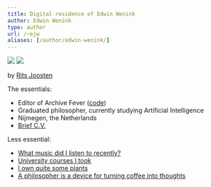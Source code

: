 ```yaml
---
title: Digital residence of Edwin Wenink
author: Edwin Wenink
type: author
url: /~ejw
aliases: [/author/edwin-wenink/]
---
```


<div class="author-portret">
<a href="https://www.ritsjoosten.nl">
<img src="../../images/portret_smooth.jpg" id="display_normal"></a>
<img src="../../images/portret_zwart.gif" id="display_dark"></a>

by <a href="https://www.ritsjoosten.nl">Rits Joosten </a>
</div>

The essentials:

- Editor of Archive Fever (<a href="https://github.com/EdwinWenink/personal_website">code</a>)
- Graduated philosopher, currently studying Artificial Intelligence
- Nijmegen, the Netherlands
- [Brief C.V.](https://raw.githubusercontent.com/EdwinWenink/cv/main/cv.pdf)

Less essential:

- [What music did I listen to recently?]({{<baseurl>}}etc/music/)
- [University courses I took]({{<baseurl>}}etc/courses/)
- [I own quite some plants]({{<baseurl>}}etc/plants/)
- [A philosopher is a device for turning coffee into thoughts]({{<baseurl>}}etc/coffee/)


<!--
Not aligned with a school of thought.

I've spend quite some time on 

deconstruction... etc.

Deconstruction is not incompatible with a desire for truth;
it's just that this desire will be more tragic.
We experience the inevitability of the strive and impossibility of what we strive for all at once.

in fact, I find that the more honest metaphysician will likely experience a deconstruction of sorts.
In the very attempt to capture 


love truth so hard you have to sacrifice your own hopes for it, in the name of truth

Even in the most beautifully built cathedral there will be cracks in the walls that show lines of flight.
They open up onto an exteriority that has been purposefully kept outside of the walls in order to maintain its integrity.
A classic metaphysician is trying to build a conception of the real like such a cathedral. 
The higher beings reside in the towers, the lower beings grovel in the basement.

Deconstruction is something that almost happens by itself.
If you leave the cathedral to itself, more cracks will show and vines from the wilderness outside will start to creep up and enter through them.
Deconstruction is not entirely unlike entropy, but it's not simply an exercise of applying chaotic force as well.
The deconstructive thinker rather comes along, looks at the neatly structured reality of the cathedral interior, realizes it's been built on the negative space of the outside, and then points out that the outside (which was included in thought only as the "not inside" the cathedral) was already inside all along; and in fact, the cathedral could not have been built without it.
We can guard 

Deconstruction does not point to this instability as a construction error (this would be perfectly fine as a metaphysician response: "We can do better. Let's fix the building!"), but as an inevitability in the project of construction itself.
Deconstruction as a style of thought does not say "Let chaos take over! Everything is relative! Truth is a lie, we should destroy it!" etc.
It indeed is an subversive act against the pretenses of cathedral-builders and the interiority and supposed self-sameness of their conception of reality;
yet we can still perfectly fine enjoy the beauty of the cathedral. 
It's just that everything has become more fragile, contingent, less simple. 
But there's beauty in contingency. 
We'll take our chances.


the best works of Derrida makes me experience this; his more derivative work (derivative of his own more original works, mostly) feel like indeed he is applying a trick, more lazily reapplying points "made elsewhere already".

-->

